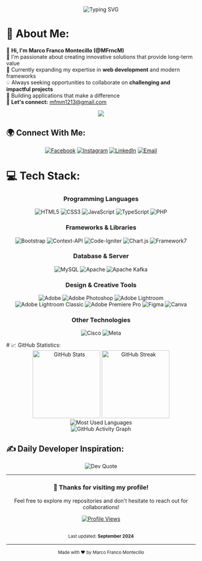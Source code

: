 <div align="center">
  <img src="https://readme-typing-svg.herokuapp.com?font=Fira+Code&pause=1000&color=36BCF7&center=true&vCenter=true&width=435&lines=Full-Stack+Web+Developer;Always+Learning+New+Technologies;Problem+Solver+%26+Creative+Thinker" alt="Typing SVG" />
</div>

# 💫 About Me:

👋 **Hi, I'm Marco Franco Montecillo (@MFrncM)**  
🎯 I'm passionate about creating innovative solutions that provide long-term value  
🌱 Currently expanding my expertise in **web development** and modern frameworks  
💡 Always seeking opportunities to collaborate on **challenging and impactful projects**  
🚀 Building applications that make a difference  
📧 **Let's connect:** [mfmm1213@gmail.com](mailto:mfmm1213@gmail.com)

<div align="center">
  <img src="https://github-profile-trophy.vercel.app/?username=MFrncM&theme=gruvbox&no-frame=false&no-bg=false&margin-w=4" />
</div>


## 🌍 Connect With Me:

<div align="center">
  
[![Facebook](https://img.shields.io/badge/Facebook-%231877F2.svg?style=for-the-badge&logo=Facebook&logoColor=white)](https://facebook.com/Marco%20Montecillo)
[![Instagram](https://img.shields.io/badge/Instagram-%23E4405F.svg?style=for-the-badge&logo=Instagram&logoColor=white)](https://instagram.com/m0nte.css)
[![LinkedIn](https://img.shields.io/badge/LinkedIn-%230077B5.svg?style=for-the-badge&logo=linkedin&logoColor=white)](https://linkedin.com/in/Marco%20Montecillo)
[![Email](https://img.shields.io/badge/Email-D14836?style=for-the-badge&logo=gmail&logoColor=white)](mailto:mfmm1213@gmail.com)

</div>

# 💻 Tech Stack:

<div align="center">

### Programming Languages
![HTML5](https://img.shields.io/badge/html5-%23E34F26.svg?style=for-the-badge&logo=html5&logoColor=white)
![CSS3](https://img.shields.io/badge/css3-%231572B6.svg?style=for-the-badge&logo=css3&logoColor=white)
![JavaScript](https://img.shields.io/badge/javascript-%23323330.svg?style=for-the-badge&logo=javascript&logoColor=%23F7DF1E)
![TypeScript](https://img.shields.io/badge/typescript-%23007ACC.svg?style=for-the-badge&logo=typescript&logoColor=white)
![PHP](https://img.shields.io/badge/php-%23777BB4.svg?style=for-the-badge&logo=php&logoColor=white)

### Frameworks & Libraries
![Bootstrap](https://img.shields.io/badge/bootstrap-%238511FA.svg?style=for-the-badge&logo=bootstrap&logoColor=white)
![Context-API](https://img.shields.io/badge/Context--Api-000000?style=for-the-badge&logo=react)
![Code-Igniter](https://img.shields.io/badge/CodeIgniter-%23EF4223.svg?style=for-the-badge&logo=codeIgniter&logoColor=white)
![Chart.js](https://img.shields.io/badge/chart.js-F5788D.svg?style=for-the-badge&logo=chart.js&logoColor=white)
![Framework7](https://img.shields.io/badge/framework7-%23EE350F.svg?style=for-the-badge&logo=framework7&logoColor=white)

### Database & Server
![MySQL](https://img.shields.io/badge/mysql-4479A1.svg?style=for-the-badge&logo=mysql&logoColor=white)
![Apache](https://img.shields.io/badge/apache-%23D42029.svg?style=for-the-badge&logo=apache&logoColor=white)
![Apache Kafka](https://img.shields.io/badge/Apache%20Kafka-000?style=for-the-badge&logo=apachekafka)

### Design & Creative Tools
![Adobe](https://img.shields.io/badge/adobe-%23FF0000.svg?style=for-the-badge&logo=adobe&logoColor=white)
![Adobe Photoshop](https://img.shields.io/badge/adobe%20photoshop-%2331A8FF.svg?style=for-the-badge&logo=adobe%20photoshop&logoColor=white)
![Adobe Lightroom](https://img.shields.io/badge/Adobe%20Lightroom-31A8FF.svg?style=for-the-badge&logo=Adobe%20Lightroom&logoColor=white)
![Adobe Lightroom Classic](https://img.shields.io/badge/Adobe%20Lightroom%20Classic-31A8FF.svg?style=for-the-badge&logo=Adobe%20Lightroom%20Classic&logoColor=white)
![Adobe Premiere Pro](https://img.shields.io/badge/Adobe%20Premiere%20Pro-9999FF.svg?style=for-the-badge&logo=Adobe%20Premiere%20Pro&logoColor=white)
![Figma](https://img.shields.io/badge/figma-%23F24E1E.svg?style=for-the-badge&logo=figma&logoColor=white)
![Canva](https://img.shields.io/badge/Canva-%2300C4CC.svg?style=for-the-badge&logo=Canva&logoColor=white)

### Other Technologies
![Cisco](https://img.shields.io/badge/cisco-%23049fd9.svg?style=for-the-badge&logo=cisco&logoColor=black)
![Meta](https://img.shields.io/badge/Meta-%230467DF.svg?style=for-the-badge&logo=Meta&logoColor=white)

</div>
# 📈 GitHub Statistics:

<div align="center">
  <img src="https://github-readme-stats.vercel.app/api?username=MFrncM&theme=gruvbox&hide_border=false&include_all_commits=false&count_private=false&show_icons=true" alt="GitHub Stats" height="180em"/>
  <img src="https://nirzak-streak-stats.vercel.app/?user=MFrncM&theme=gruvbox&hide_border=false" alt="GitHub Streak" height="180em"/>
</div>

<div align="center">
  <img src="https://github-readme-stats.vercel.app/api/top-langs/?username=MFrncM&theme=gruvbox&hide_border=false&include_all_commits=false&count_private=false&layout=compact" alt="Most Used Languages" />
</div>

<div align="center">
  <img src="https://github-readme-activity-graph.vercel.app/graph?username=MFrncM&theme=gruvbox" alt="GitHub Activity Graph" />
</div>

## ✍️ Daily Developer Inspiration:

<div align="center">
  <img src="https://quotes-github-readme.vercel.app/api?type=horizontal&theme=gruvbox" alt="Dev Quote" />
</div>

---

<div align="center">
  <h3>💯 Thanks for visiting my profile!</h3>
  <p>Feel free to explore my repositories and don't hesitate to reach out for collaborations!</p>
  
  [![Profile Views](https://visitcount.itsvg.in/api?id=MFrncM&icon=5&color=6)](https://visitcount.itsvg.in)
  
  <br/>
  <sub>Last updated: <strong>September 2024</strong></sub>
</div>

---
<div align="center">
  <sub>Made with ❤️ by Marco Franco Montecillo</sub>
</div>
